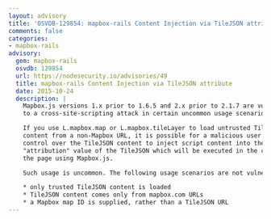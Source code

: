 ```yaml
---
layout: advisory
title: 'OSVDB-129854: mapbox-rails Content Injection via TileJSON attribute'
comments: false
categories:
- mapbox-rails
advisory:
  gem: mapbox-rails
  osvdb: 129854
  url: https://nodesecurity.io/advisories/49
  title: mapbox-rails Content Injection via TileJSON attribute
  date: 2015-10-24
  description: |
    Mapbox.js versions 1.x prior to 1.6.5 and 2.x prior to 2.1.7 are vulnerable
    to a cross-site-scripting attack in certain uncommon usage scenarios.

    If you use L.mapbox.map or L.mapbox.tileLayer to load untrusted TileJSON
    content from a non-Mapbox URL, it is possible for a malicious user with
    control over the TileJSON content to inject script content into the
    "attribution" value of the TileJSON which will be executed in the context of
    the page using Mapbox.js.

    Such usage is uncommon. The following usage scenarios are not vulnerable:

    * only trusted TileJSON content is loaded
    * TileJSON content comes only from mapbox.com URLs
    * a Mapbox map ID is supplied, rather than a TileJSON URL
---
```

